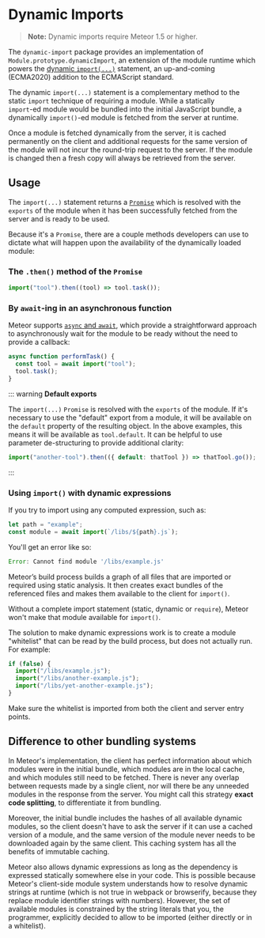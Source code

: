 # Dynamic Imports

> **Note:** Dynamic imports require Meteor 1.5 or higher.

The `dynamic-import` package provides an implementation of
`Module.prototype.dynamicImport`, an extension of the module runtime which
powers the [dynamic `import(...)`](https://github.com/tc39/proposal-dynamic-import)
statement, an up-and-coming (ECMA2020) addition to the
ECMAScript standard.

The dynamic `import(...)` statement is a complementary method to the static
`import` technique of requiring a module. While a statically <nobr>`import`-ed
</nobr>module would be bundled into the initial JavaScript bundle, a
dynamically <nobr>`import()`-ed</nobr> module is fetched from the server at
runtime.

Once a module is fetched dynamically from the server, it is cached permanently
on the client and additional requests for the same version of the module will
not incur the round-trip request to the server. If the module is changed then a
fresh copy will always be retrieved from the server.

## Usage

The `import(...)` statement returns a [`Promise`](https://developer.mozilla.org/en-US/docs/Web/JavaScript/Guide/Using_promises)
which is resolved with the `exports` of the module when it has been successfully
fetched from the server and is ready to be used.

Because it's a `Promise`, there are a couple methods developers can use to
dictate what will happen upon the availability of the dynamically loaded module:

### The `.then()` method of the `Promise`

```js
import("tool").then((tool) => tool.task());
```

### By `await`-ing in an asynchronous function

Meteor supports [`async` and `await`](https://developer.mozilla.org/en-US/docs/Web/JavaScript/Reference/Statements/async_function),
which provide a straightforward approach to asynchronously wait for the
module to be ready without the need to provide a callback:

```js
async function performTask() {
  const tool = await import("tool");
  tool.task();
}
```

::: warning
**Default exports**

The `import(...)` `Promise` is resolved with the `exports` of the module.
If it's necessary to use the "default" export from a module, it will be
available on the `default` property of the resulting object. In the above
examples, this means it will be available as `tool.default`. It can be
helpful to use parameter de-structuring to provide additional clarity:

```js
import("another-tool").then(({ default: thatTool }) => thatTool.go());
```

:::

### Using `import()` with dynamic expressions

If you try to import using any computed expression, such as:

```js
let path = "example";
const module = await import(`/libs/${path}.js`);
```

You'll get an error like so:

```js
Error: Cannot find module '/libs/example.js'
```

Meteor’s build process builds a graph of all files that are imported or required
using static analysis. It then creates exact bundles of the referenced files
and makes them available to the client for `import()`.

Without a complete import statement (static, dynamic or `require`), Meteor won't
make that module available for `import()`.

The solution to make dynamic expressions work is to create a module "whitelist"
that can be read by the build process, but does not actually run. For example:

```js
if (false) {
  import("/libs/example.js");
  import("/libs/another-example.js");
  import("/libs/yet-another-example.js");
}
```

Make sure the whitelist is imported from both the client and server entry points.

## Difference to other bundling systems

In Meteor's implementation, the client has perfect information about which
modules were in the initial bundle, which modules are in the local cache, and
which modules still need to be fetched. There is never any overlap between
requests made by a single client, nor will there be any unneeded modules in the
response from the server. You might call this strategy **exact code splitting**,
to differentiate it from bundling.

Moreover, the initial bundle includes the hashes of all available dynamic
modules, so the client doesn't have to ask the server if it can use a cached
version of a module, and the same version of the module never needs to be
downloaded again by the same client. This caching system has all the benefits of
immutable caching.

Meteor also allows dynamic expressions as long as the dependency is expressed
statically somewhere else in your code. This is possible because Meteor's
client-side module system understands how to resolve dynamic strings at runtime
(which is not true in webpack or browserify, because they replace module
identifier strings with numbers). However, the set of available modules is
constrained by the string literals that you, the programmer, explicitly decided
to allow to be imported (either directly or in a whitelist).
